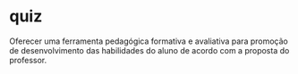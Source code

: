 # quiz
Oferecer uma ferramenta pedagógica formativa e avaliativa para promoção de desenvolvimento das habilidades do aluno de acordo com a proposta do professor.
